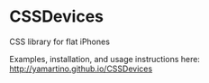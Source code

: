 CSSDevices
==========

CSS library for flat iPhones

Examples, installation, and usage instructions here: http://yamartino.github.io/CSSDevices

